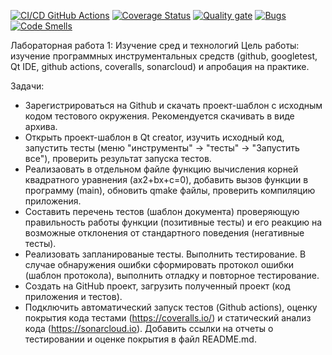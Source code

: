 [![CI/CD GitHub Actions](https://github.com/nikitagordeev10/unit-testing-lab-1/actions/workflows/test-action.yml/badge.svg)](https://github.com/nikitagordeev10/unit-testing-lab-1/actions/workflows/test-action.yml)
[![Coverage Status](https://coveralls.io/repos/github/nikitagordeev10/unit-testing-lab-1/badge.svg)](https://coveralls.io/github/nikitagordeev10/unit-testing-lab-1)
[![Quality gate](https://sonarcloud.io/api/project_badges/quality_gate?project=nikitagordeev10_unit-testing-lab-1)](https://sonarcloud.io/summary/new_code?id=nikitagordeev10_unit-testing-lab-1)
[![Bugs](https://sonarcloud.io/api/project_badges/measure?project=nikitagordeev10_unit-testing-lab-1&metric=bugs)](https://sonarcloud.io/summary/new_code?id=nikitagordeev10_unit-testing-lab-1)
[![Code Smells](https://sonarcloud.io/api/project_badges/measure?project=nikitagordeev10_unit-testing-lab-1&metric=code_smells)](https://sonarcloud.io/summary/new_code?id=nikitagordeev10_unit-testing-lab-1)

Лабораторная работа 1: Изучение сред и технологий
Цель работы: изучение программных инструментальных средств (github, googletest, Qt IDE, github actions, coveralls, sonarcloud) и апробация на практике.

Задачи:
- Зарегистрироваться на Github и скачать проект-шаблон с исходным кодом тестового окружения. Рекомендуется скачивать в виде архива.
- Открыть проект-шаблон в Qt creator, изучить исходный код, запустить тесты (меню "инструменты" → "тесты" → "Запустить все"), проверить результат запуска тестов.
- Реализаовать в отдельном файле функцию вычисления корней квадратного уравнения (ax2+bx+c=0), добавить вызов функции в программу (main), обновить qmake файлы, проверить компиляцию приложения.
- Составить перечень тестов (шаблон документа) проверяющую правильность работы функции (позитивные тесты) и его реакцию на возможные отклонения от стандартного поведения (негативные тесты).
- Реализовать запланированые тесты. Выполнить тестирование. В случае обнаружения ошибки сформировать протокол ошибки (шаблон протокола), выполнить отладку и повторное тестирование.
- Создать на GitHub проект, загрузить полученный проект (код приложения и тестов).
- Подключить автоматический запуск тестов (Github actions), оценку покрытия кода тестами (https://coveralls.io/) и статический анализ кода (https://sonarcloud.io). Добавить ссылки на отчеты о тестировании и оценке покрытия в файл README.md.